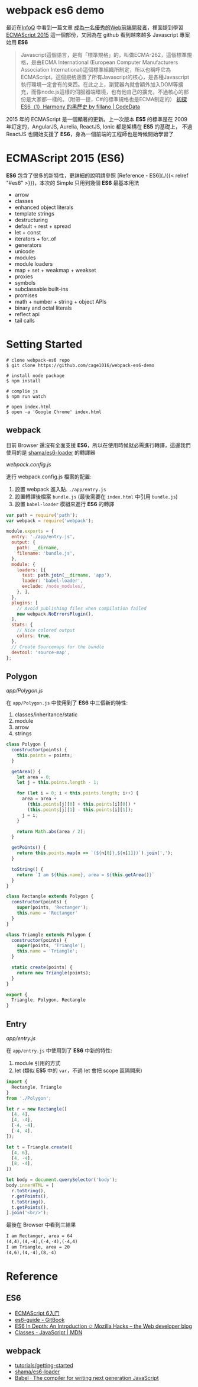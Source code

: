 # webpack es6 demo


<!--more-->

最近在[InfoQ](http://www.infoq.com/cn/) 中看到一篇文章 [成為一名優秀的Web前端開發者](http://goo.gl/MUBDUV)，裡面提到學習 [ECMAScript 2015](http://www.infoq.com/news/2015/06/ecmascript-2015-es6) 這一個部份，又因為在 github 看到越來越多 Javascript 專案始用 **ES6**

> Javascript這個語言，是有「標準規格」的，叫做ECMA-262，這個標準規格，是由ECMA International (European Computer Manufacturers Association International)這個標準組織所制定，所以也稱呼它為ECMAScript。這個規格涵蓋了所有Javascript的核心，是各種Javascript執行環境一定會有的東西。在此之上，瀏覽器內就會額外加入DOM等擴充，而像node.js這樣的伺服器端環境，也有他自己的擴充，不過核心的部份是大家都一樣的。（附帶一提，C#的標準規格也是ECMA制定的） [初探 ES6（1）Harmony 的黑歷史 by fillano | CodeData](http://www.codedata.com.tw/javascript/introducing-es6-1-harmony-history/)

2015 年的 ECMAScript 是一個顯著的更新。上一次版本 **ES5** 的標準是在 2009 年訂定的，AngularJS, Aurelia, ReactJS, Ionic 都是架構在 **ES5** 的基礎上， 不過 ReactJS 也開始支援了 **ES6**，身為一個前端的工程師也是時候開始學習了

# ECMAScript 2015 (**ES6**)
**ES6** 包含了很多的新特性，更詳細的說明請參照 [Reference - ES6](./{{< relref "#es6" >}})，本次的 Simple 只用到幾個 **ES6** 最基本用法

- arrow
- classes
- enhanced object literals
- template strings
- destructuring
- default + rest + spread
- let + const
- iterators + for..of
- generators
- unicode
- modules
- module loaders
- map + set + weakmap + weakset
- proxies
- symbols
- subclassable built-ins
- promises
- math + number + string + object APIs
- binary and octal literals
- reflect api
- tail calls

# Setting Started

```shell
# clone webpack-es6 repo
$ git clone https://github.com/cage1016/webpack-es6-demo

# install node package
$ npm install

# complie js
$ npm run watch

# open index.html
$ open -a 'Google Chrome' index.html
```

## webpack
目前 Browser 還沒有全面支援 **ES6**，所以在使用時候就必需進行轉譯，這邊我們使用的是 [shama/es6-loader](https://github.com/shama/es6-loader) 的轉譯器

_webpack.config.js_

進行 webpack.config.js 檔案的配置:

1. 設置 webpack 進入點. `./app/entry.js`
2. 設置轉譯後檔案 `bundle.js` (最後需要在 `index.html` 中引用 `bundle.js`)
3. 設置 `babel-loader` 模組來進行 **ES6** 的轉譯

```javascript
var path = require('path');
var webpack = require('webpack');

module.exports = {
  entry: './app/entry.js',
  output: {
    path: __dirname,
    filename: 'bundle.js',
  },
  module: {
    loaders: [{
      test: path.join(__dirname, 'app'),
      loader: 'babel-loader',
      exclude: /node_modules/,
    }, ],
  },
  plugins: [
    // Avoid publishing files when compilation failed
    new webpack.NoErrorsPlugin(),
  ],
  stats: {
    // Nice colored output
    colors: true,
  },
  // Create Sourcemaps for the bundle
  devtool: 'source-map',
};
```

## Polygon

_app/Polygon.js_

在 `app/Polygon.js` 中使用到了 **ES6** 中三個新的特性:

1. classes/inheritance/static
2. module
3. arrow
4. strings

```javascript
class Polygon {
  constructor(points) {
    this.points = points;
  }

  getArea() {
    let area = 0;
    let j = this.points.length - 1;

    for (let i = 0; i < this.points.length; i++) {
      area = area +
        (this.points[j][0] + this.points[i][0]) *
        (this.points[j][1] - this.points[i][1]);
      j = i;
    }

    return Math.abs(area / 2);
  }

  getPoints() {
    return this.points.map(n => `(${n[0]},${n[1]})`).join(',');
  }

  toString() {
    return `I am ${this.name}, area = ${this.getArea()}`
  }
}

class Rectangle extends Polygon {
  constructor(points) {
    super(points, 'Rectanger');
    this.name = 'Rectanger'
  }
}

class Triangle extends Polygon {
  constructor(points) {
    super(points, 'Triangle');
    this.name = 'Triangle';
  }

  static create(points) {
    return new Triangle(points);
  }
}

export {
  Triangle, Polygon, Rectangle
}
```

## Entry

_app/entry.js_

在 `app/entry.js` 中使用到了 **ES6** 中新的特性:

1. module 引用的方式
2. let (類似 **ES5** 中的 `var`，不過 let 會把 scope 區隔開來)

```javascript
import {
  Rectangle, Triangle
}
from './Polygon';

let r = new Rectangle([
  [4, 4],
  [4, -4],
  [-4, -4],
  [-4, 4],
]);

let t = Triangle.create([
  [4, 6],
  [4, -4],
  [8, -4],
])

let body = document.querySelector('body');
body.innerHTML = [
  r.toString(),
  r.getPoints(),
  t.toString(),
  t.getPoints(),
].join('<br/>');

```

最後在 Browser 中看到三結果

```html
I am Rectanger, area = 64
(4,4),(4,-4),(-4,-4),(-4,4)
I am Triangle, area = 20
(4,6),(4,-4),(8,-4)
```

# Reference
## ES6
- [ECMAScript 6入门](http://es6.ruanyifeng.com/)
- [es6-guide - GitBook](https://www.gitbook.com/book/mrzepinski/es6-guide/details)
- [ES6 In Depth: An Introduction ✩ Mozilla Hacks – the Web developer blog](https://hacks.mozilla.org/2015/04/es6-in-depth-an-introduction/)
- [Classes - JavaScript | MDN](https://developer.mozilla.org/en-US/docs/Web/JavaScript/Reference/Classes)

## webpack
- [tutorials/getting-started](http://webpack.github.io/docs/tutorials/getting-started/)
- [shama/es6-loader](https://github.com/shama/es6-loader)
- [Babel · The compiler for writing next generation JavaScript](https://babeljs.io/)

